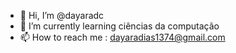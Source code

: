 - 👋 Hi, I’m @dayaradc
- 🌱 I’m currently learning ciências da computação 
- 📫 How to reach me : dayaradias1374@gmail.com
